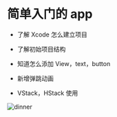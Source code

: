 # 简单入门的 app

- 了解 Xcode 怎么建立项目

- 了解初始项目结构

- 知道怎么添加 View，text，button

- 新增弹跳动画

- VStack，HStack 使用

![dinner](dinner.png)